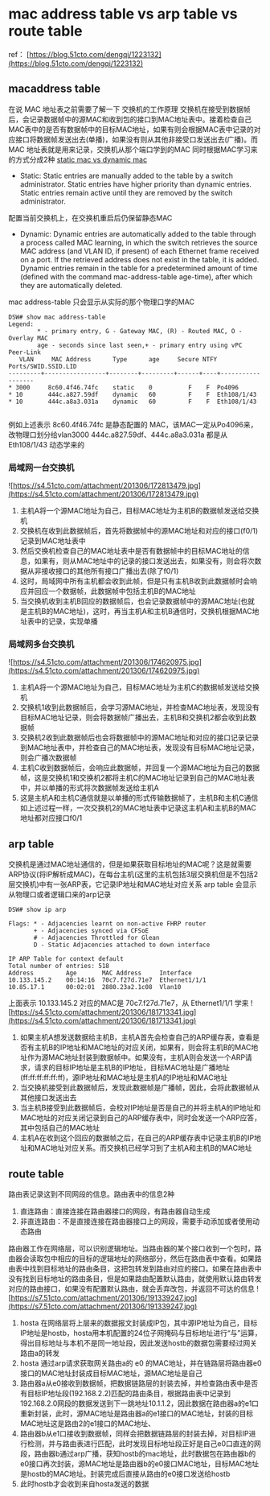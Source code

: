 # mac address table vs arp table vs route table

ref：
[https://blog.51cto.com/dengqi/1223132](https://blog.51cto.com/dengqi/1223132)

## macaddress table
在说 MAC 地址表之前需要了解一下 交换机的工作原理
交换机在接受到数据帧后，会记录数据帧中的源MAC和收到包的接口到MAC地址表中。接着检查自己MAC表中的是否有数据帧中的目标MAC地址，如果有则会根据MAC表中记录的对应接口将数据帧发送出去(单播)，如果没有则从其他非接受口发送出去(广播)。而 MAC 地址表就是用来记录，交换机从那个端口学到的MAC
同时根据MAC学习来的方式分成2种
[static mac vs dynamic mac](https://community.cisco.com/t5/switching/mac-address-dynamic-and-static/td-p/1660466#:~:text=A%20Static%20MAC%20address%20is,dynamically%20sourced%20the%20MAC%20address.)

- Static: Static entries are manually added to the table by a switch administrator. Static entries have higher priority than dynamic entries. Static entries remain active until they are removed by the switch administrator.

配置当前交换机上，在交换机重启后仍保留静态MAC

- Dynamic: Dynamic entries are automatically added to the table through a process called MAC learning, in which the switch retrieves the source MAC address (and VLAN ID, if present) of each Ethernet frame received on a port. If the retrieved address does not exist in the table, it is added. Dynamic entries remain in the table for a predetermined amount of time (defined with the command mac-address-table age-time), after which they are automatically deleted.

mac address-table 只会显示从实际的那个物理口学的MAC
```
DSW# show mac address-table
Legend:
        * - primary entry, G - Gateway MAC, (R) - Routed MAC, O - Overlay MAC
        age - seconds since last seen,+ - primary entry using vPC Peer-Link
   VLAN     MAC Address      Type      age     Secure NTFY   Ports/SWID.SSID.LID
---------+-----------------+--------+---------+------+----+------------------
* 3000     8c60.4f46.74fc    static    0          F    F  Po4096
* 10       444c.a827.59df    dynamic   60         F    F  Eth108/1/43
* 10       444c.a8a3.031a    dynamic   60         F    F  Eth108/1/43


```
例如上述表示
 8c60.4f46.74fc 是静态配置的 MAC，该MAC一定从Po4096来，改物理口划分给vlan3000
444c.a827.59df、444c.a8a3.031a 都是从 Eth108/1/43 动态学来的
### 局域网一台交换机
![https://s4.51cto.com/attachment/201306/172813479.jpg](https://s4.51cto.com/attachment/201306/172813479.jpg)

1. 主机A将一个源MAC地址为自己，目标MAC地址为主机B的数据帧发送给交换机
1. 交换机在收到此数据帧后，首先将数据帧中的源MAC地址和对应的接口(f0/1)记录到MAC地址表中
1. 然后交换机检查自己的MAC地址表中是否有数据帧中的目标MAC地址的信息，如果有，则从MAC地址中的记录的接口发送出去，如果没有，则会将次数据从非接收接口的其他所有接口广播出去(除了f0/1)
1. 这时，局域网中所有主机都会收到此帧，但是只有主机B收到此数据帧时会响应并回应一个数据帧，此数据帧中包括主机B的MAC地址
1. 当交换机收到主机B回应的数据帧后，也会记录数据帧中的源MAC地址(也就是主机B的MAC地址)，这时，再当主机A和主机B通信时，交换机根据MAC地址表中的记录，实现单播
### 局域网多台交换机
![https://s4.51cto.com/attachment/201306/174620975.jpg](https://s4.51cto.com/attachment/201306/174620975.jpg)

1. 主机A将一个源MAC地址为自己，目标MAC地址为主机C的数据帧发送给交换机
1. 交换机1收到此数据帧后，会学习源MAC地址，并检查MAC地址表，发现没有目标MAC地址记录，则会将数据帧广播出去，主机B和交换机2都会收到此数据帧
1. 交换机2收到此数据帧后也会将数据帧中的源MAC地址和对应的接口记录记录到MAC地址表中，并检查自己的MAC地址表，发现没有目标MAC地址记录，则会广播次数据帧
1. 主机C收到数据帧后，会响应此数据帧，并回复一个源MAC地址为自己的数据帧，这是交换机1和交换机2都将主机C的MAC地址记录到自己的MAC地址表中，并以单播的形式将次数据帧发送给主机A
1. 这是主机A和主机C通信就是以单播的形式传输数据帧了，主机B和主机C通信如上述过程一样，一次交换机2的MAC地址表中记录这主机A和主机B的MAC地址都对应接口f0/1
## arp table
交换机是通过MAC地址通信的，但是如果获取目标地址的MAC呢？这是就需要ARP协议(将IP解析成MAC)，在每台主机(这里的主机包括3层交换机但是不包括2层交换机)中有一张ARP表，它记录IP地址和MAC地址对应关系
arp table 会显示从物理口或者逻辑口来的arp记录
```
DSW# show ip arp

Flags: * - Adjacencies learnt on non-active FHRP router
       + - Adjacencies synced via CFSoE
       # - Adjacencies Throttled for Glean
       D - Static Adjacencies attached to down interface

IP ARP Table for context default
Total number of entries: 518
Address         Age       MAC Address     Interface
10.133.145.2    00:14:16  70c7.f27d.71e7  Ethernet1/1/1
10.85.17.1      00:02:01  2880.23a2.1c08  Vlan10
```
上面表示 10.133.145.2 对应的MAC是 70c7.f27d.71e7，从 Ethernet1/1/1 学来
![https://s4.51cto.com/attachment/201306/181713341.jpg](https://s4.51cto.com/attachment/201306/181713341.jpg)

1. 如果主机A想发送数据给主机B，主机A首先会检查自己的ARP缓存表，查看是否有主机B的IP地址和MAC地址的对应关闭，如果有，则会将主机B的MAC地址作为源MAC地址封装到数据帧中。如果没有，主机A则会发送一个ARP请求，请求的目标IP地址是主机B的IP地址，目标MAC地址是广播地址(ff:ff:ff:ff:ff:ff)，源IP地址和MAC地址是主机A的IP地址和MAC地址
1. 当交换机接受到此数据帧后，发现此数据帧是广播帧，因此，会将此数据帧从其他接口发送出去
1. 当主机B接受到此数据帧后，会校对IP地址是否是自己的并将主机A的IP地址和MAC地址的对应关闭记录到自己的ARP缓存表中，同时会发送一个ARP应答，其中包括自己的MAC地址
1. 主机A在收到这个回应的数据帧之后，在自己的ARP缓存表中记录主机B的IP地址和MAC地址对应关系。而交换机已经学习到了主机A和主机B的MAC地址
## route table
路由表记录这到不同网段的信息。路由表中的信息2种

1. 直连路由：直接连接在路由器接口的网段，有路由器自动生成
1. 非直连路由：不是直接连接在路由器接口上的网段，需要手动添加或者使用动态路由

路由器工作在网络层，可以识别逻辑地址。当路由器的某个接口收到一个包时，路由器会读取包中相应的目标的逻辑地址的网络部分，然后在路由表中查看。如果路由表中找到目标地址的路由条目，这把包转发到路由对应的接口。如果在路由表中没有找到目标地址的路由条目，但是如果路由配置默认路由，就使用默认路由转发对应的路由接口，如果没有配置默认路由，就会丢弃改包，并返回不可达的信息
![https://s7.51cto.com/attachment/201306/191339247.jpg](https://s7.51cto.com/attachment/201306/191339247.jpg)

1. hosta 在网络层将上层来的数据报文封装成IP包，其中源IP地址为自己，目标IP地址是hostb，hosta用本机配置的24位子网掩码与目标地址进行“与”运算，得出目标地址与本机不是同一地址段，因此发送hostb的数据包需要经过网关路由a的转发
1. hosta 通过arp请求获取网关路由a的 e0 的MAC地址，并在链路层将路由器e0接口的MAC地址封装成目标MAC地址，源MAC地址是自己
1. 路由器a从e0接收到数据帧，把数据链路层的封装去掉，并检查路由表中是否有目标IP地址段(192.168.2.2)匹配的路由条目，根据路由表中记录到192.168.2.0网段的数据发送到下一跳地址10.1.1.2，因此数据在路由器a的e1口重新封装，此时，源MAC地址是路由器a的e1接口的MAC地址，封装的目标MAC地址这是路由2的e1接口的MAC地址、
1. 路由器b从e1口接收到数据帧，同样会把数据链路层的封装去掉，对目标IP进行检测，并与路由表进行匹配，此时发现目标地址段正好是自己e0口直连的网段，路由器b通过arp广播，获知hostb的mac地址，此时数据包在路由器b的e0接口再次封装，源MAC地址是路由器b的e0接口MAC地址，目标MAC地址是hostb的MAC地址。封装完成后直接从路由的e0接口发送给hostb
1. 此时hostb才会收到来自hosta发送的数据
